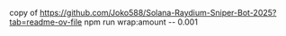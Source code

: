 copy of https://github.com/Joko588/Solana-Raydium-Sniper-Bot-2025?tab=readme-ov-file
npm run wrap:amount -- 0.001
